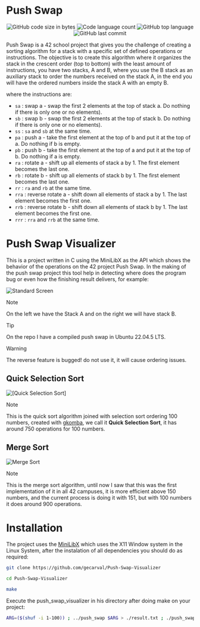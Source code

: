 # Push Swap
<p align="center">
	<img alt="GitHub code size in bytes" src="https://img.shields.io/github/languages/code-size/gecarval/Falling-Sand?color=lightblue" />
	<img alt="Code language count" src="https://img.shields.io/github/languages/count/gecarval/Falling-Sand?color=yellow" />
	<img alt="GitHub top language" src="https://img.shields.io/github/languages/top/gecarval/Falling-Sand?color=blue" />
	<img alt="GitHub last commit" src="https://img.shields.io/github/last-commit/gecarval/Falling-Sand?color=green" />
</p>
Push Swap is a 42 school project that gives you the challenge of creating a sorting algorithm for a stack with a specific set of defined operations or instructions. The objective is to create this algorithm where it organizes the stack in the crescent order (top to bottom) with the least amount of instructions, you have two stacks, A and B, where you use the B stack as an auxiliary stack to order the numbers received on the stack A, in the end you will have the ordered numbers inside the stack A with an empty B.

where the instructions are:
- `sa` : swap a - swap the first 2 elements at the top of stack a. Do nothing if there is only one or no elements).
- `sb` : swap b - swap the first 2 elements at the top of stack b. Do nothing if there is only one or no elements).
- `ss` : `sa` and `sb` at the same time.
- `pa` : push a - take the first element at the top of b and put it at the top of a. Do
nothing if b is empty.
- `pb` : push b - take the first element at the top of a and put it at the top of b. Do
nothing if a is empty.
- `ra` : rotate a - shift up all elements of stack a by 1. The first element becomes
the last one.
- `rb` : rotate b - shift up all elements of stack b by 1. The first element becomes the last one.
- `rr` : `ra` and `rb` at the same time.
- `rra` : reverse rotate a - shift down all elements of stack a by 1. The last element becomes the first one.
- `rrb` : reverse rotate b - shift down all elements of stack b by 1. The last element becomes the first one.
- `rrr` : `rra` and `rrb` at the same time.

# Push Swap Visualizer
This is a project written in C using the MiniLibX as the API which shows the behavior of the operations on the 42 project Push Swap.
In the making of the push swap project this tool help in detecting where does the program bug or even how the finishing result delivers, for example:

![Standard Screen](https://github.com/user-attachments/assets/5251028c-11f7-44cc-acd4-01acafe129a6)

> [!Note]
> On the left we have the Stack A and on the right we will have stack B.

> [!Tip]
> On the repo I have a compiled push swap in Ubuntu 22.04.5 LTS.

> [!Warning]
> The reverse feature is bugged! do not use it, it will cause ordering issues.

## Quick Selection Sort
![[Quick Selection Sort]](https://github.com/user-attachments/assets/5119e3c5-1b33-407b-816f-a20001373f99)

> [!Note]
> This is the quick sort algorithm joined with selection sort ordering 100 numbers, created with [gkomba](https://github.com/gkomba), we call it **Quick Selection Sort**, it has around 750 operations for 100 numbers.

## Merge Sort
![Merge Sort](https://github.com/user-attachments/assets/18fc3b5c-c76e-4515-bc02-8ba9f0cdc52e)

> [!Note]
> This is the merge sort algorithm, until now I saw that this was the first implementation of it in all 42 campuses, it is more efficient above 150 numbers, and the current process is doing it with 151, but with 100 numbers it does around 900 operations.

# Installation
The project uses the [MiniLibX](https://harm-smits.github.io/42docs/libs/minilibx) which uses the X11 Window system in the Linux System, after the instalation of all dependencies you should do as required:
``` sh
git clone https://github.com/gecarval/Push-Swap-Visualizer
```
``` sh
cd Push-Swap-Visualizer
```
``` sh
make
```
Execute the push_swap_visualizer in his directory after doing make on your project:
``` sh
ARG=($(shuf -i 1-100)) ; ../push_swap $ARG > ./result.txt ; ./push_swap_visualizer $ARG
```
